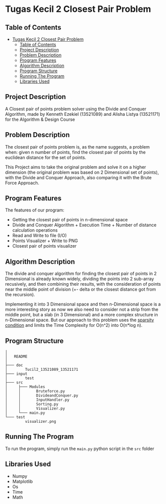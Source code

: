 # Tugas Kecil 2 Closest Pair Problem

## Table of Contents

- [Tugas Kecil 2 Closest Pair Problem](#tugas-kecil-2-closest-pair-problem)
  - [Table of Contents](#table-of-contents)
  - [Project Description](#project-description)
  - [Problem Description](#problem-description)
  - [Program Features](#program-features)
  - [Algorithm Description](#algorithm-description)
  - [Program Structure](#program-structure)
  - [Running The Program](#running-the-program)
  - [Libraries Used](#libraries-used)

## Project Description

A Closest pair of points problem solver using the Divide and Conquer Algorithm, made by Kenneth Ezekiel (13521089) and Alisha Listya (13521171) for the Algorithm & Design Course

## Problem Description

The closest pair of points problem is, as the name suggests, a problem when: given n number of points, find the closest pair of points by the euclidean distance for the set of points.

This Project aims to take the original problem and solve it on a higher dimension (the original problem was based on 2 Dimensional set of points), with the Divide and Conquer Approach, also comparing it with the Brute Force Approach.

## Program Features

The features of our program:
* Getting the closest pair of points in n-dimensional space
* Divide and Conquer Algorithm + Execution Time + Number of distance calculation operations
* Read and Write to file (I/O)
* Points Visualizer + Write to PNG
* Closest pair of points visualizer

## Algorithm Description

The divide and conquer algorithm for finding the closest pair of points in 2 Dimensional is already known widely, dividing the points into 2 sub-array recusively, and then combining their results, with the consideration of points near the middle point of division (+- delta or the closest distance got from the recursion).

Implementing it into 3 Dimensional space and then n-Dimensional space is a more interesting story as now we also need to consider not a strip from the middle point, but a slab (in 3 Dimensional) and a more complex structure in n-Dimensional space. But our approach to this problem uses the [sparsity condition](https://www.google.com/url?sa=t&rct=j&q=&esrc=s&source=web&cd=&cad=rja&uact=8&ved=2ahUKEwjSu6_C6bP9AhVt53MBHUUxDi8QFnoECBUQAw&url=https%3A%2F%2Fwww.cs.ubc.ca%2F~liorma%2Fcpsc320%2Ffiles%2Fclosest-points.pdf&usg=AOvVaw1AZ6S6JbrWX_9jXq7R0ZfX) and limits the Time Complexity for O(n^2) into O(n*log n).

## Program Structure

```
│  
│   README
│
├─── doc
│        Tucil2_13521089_13521171
├─── input
│        test
├─── src
│     ├─── Modules
│     │       Bruteforce.py
│     │       DivideandConquer.py
│     │       InputHandler.py
│     │       Sorting.py
│     │       Visualizer.py
│     └─── main.py
└─── test
         visualizer.png
```

## Running The Program

To run the program, simply run the `main.py` python script in the `src` folder

## Libraries Used

* Numpy
* Matplotlib
* Os
* Time
* Math